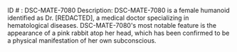 ID # : DSC-MATE-7080
Description: DSC-MATE-7080 is a female humanoid identified as Dr. [REDACTED], a medical doctor specializing in hematological diseases. DSC-MATE-7080's most notable feature is the appearance of a pink rabbit atop her head, which has been confirmed to be a physical manifestation of her own subconscious. 